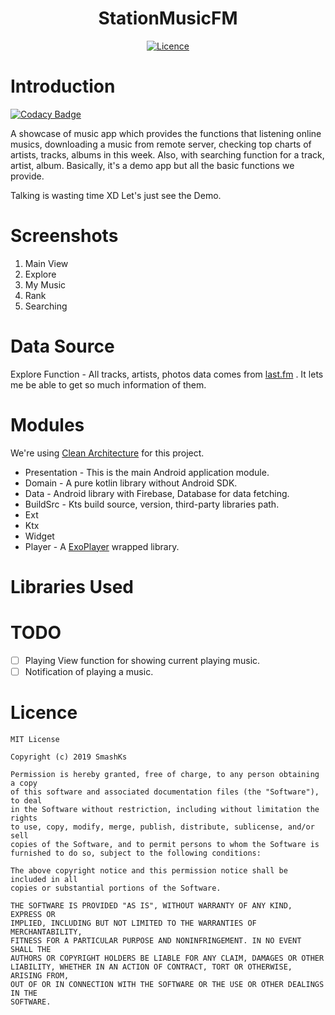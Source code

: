 <h1 align="center"> StationMusicFM </h1>
<p align="center">
<a href="https://opensource.org/licenses/MIT"><img alt="Licence" src="https://img.shields.io/badge/license-MIT-green.svg" /></a>
</p>

# Introduction

[![Codacy Badge](https://api.codacy.com/project/badge/Grade/7924f3cf4f21463a9fd42fdd88884f9c)](https://app.codacy.com/app/pokk/StationMusicFM?utm_source=github.com&utm_medium=referral&utm_content=SmashKs/StationMusicFM&utm_campaign=Badge_Grade_Settings)

A showcase of music app which provides the functions that listening online musics, downloading a music from remote
server, checking top charts of artists, tracks, albums in this week. Also, with searching function for a track, artist,
album. Basically, it's a demo app but all the basic functions we provide.

Talking is wasting time XD Let's just see the Demo.

# Screenshots

1. Main View
2. Explore
3. My Music
4. Rank
5. Searching

# Data Source

Explore Function - All tracks, artists, photos data comes from [last.fm](https://www.last.fm/) . It lets me be able to
get so much information of them.

# Modules

We're using [Clean Architecture](https://blog.cleancoder.com/uncle-bob/2012/08/13/the-clean-architecture.html) for this
project.

- Presentation - This is the main Android application module.
- Domain - A pure kotlin library without Android SDK.
- Data - Android library with Firebase, Database for data fetching.
- BuildSrc - Kts build source, version, third-party libraries path.
- Ext
- Ktx
- Widget
- Player - A [ExoPlayer](https://github.com/google/ExoPlayer) wrapped library.

# Libraries Used


# TODO

- [ ] Playing View function for showing current playing music.
- [ ] Notification of playing a music.

# Licence

```
MIT License

Copyright (c) 2019 SmashKs

Permission is hereby granted, free of charge, to any person obtaining a copy
of this software and associated documentation files (the "Software"), to deal
in the Software without restriction, including without limitation the rights
to use, copy, modify, merge, publish, distribute, sublicense, and/or sell
copies of the Software, and to permit persons to whom the Software is
furnished to do so, subject to the following conditions:

The above copyright notice and this permission notice shall be included in all
copies or substantial portions of the Software.

THE SOFTWARE IS PROVIDED "AS IS", WITHOUT WARRANTY OF ANY KIND, EXPRESS OR
IMPLIED, INCLUDING BUT NOT LIMITED TO THE WARRANTIES OF MERCHANTABILITY,
FITNESS FOR A PARTICULAR PURPOSE AND NONINFRINGEMENT. IN NO EVENT SHALL THE
AUTHORS OR COPYRIGHT HOLDERS BE LIABLE FOR ANY CLAIM, DAMAGES OR OTHER
LIABILITY, WHETHER IN AN ACTION OF CONTRACT, TORT OR OTHERWISE, ARISING FROM,
OUT OF OR IN CONNECTION WITH THE SOFTWARE OR THE USE OR OTHER DEALINGS IN THE
SOFTWARE.
```
